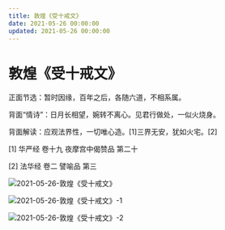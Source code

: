 ```yaml
---
title: 敦煌《受十戒文》
date: 2021-05-26 00:00:00
updated: 2021-05-26 00:00:00
---
```


# 敦煌《受十戒文》

正面节选：暂时因缘，百年之后，各随六道，不相系属。

背面“情诗”：日月长相望，婉转不离心。见君行做处，一似火烧身。

背面解读：应观法界性，一切唯心造。[1]三界无安，犹如火宅。[2]

[1] 华严经 卷十九 夜摩宫中偈赞品 第二十

[2] 法华经 卷二 譬喻品 第三

![2021-05-26-敦煌《受十戒文》](assets/2021-05-26-敦煌《受十戒文》.jpeg)

![2021-05-26-敦煌《受十戒文》-1](assets/2021-05-26-敦煌《受十戒文》-1.jpeg)

![2021-05-26-敦煌《受十戒文》-2](assets/2021-05-26-敦煌《受十戒文》-2.jpeg)

